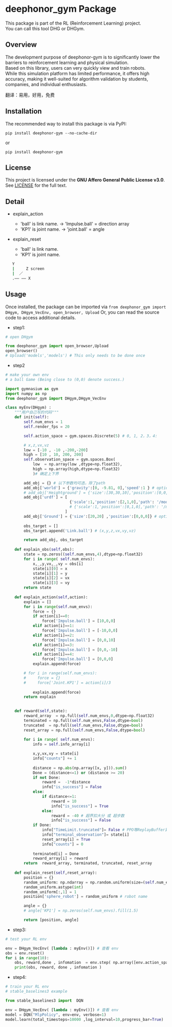 # deephonor_gym Package

This package is part of the RL (Reinforcement Learning) project.  
You can call this tool DHG or DHGym.

## Overview

The development purpose of deephonor-gym is to significantly lower the barriers to reinforcement learning and physical simulation.   
Based on this library, users can very quickly view and train robots.  
While this simulation platform has limited performance, it offers high accuracy, making it well-suited for algorithm validation by students, companies, and individual enthusiasts.

翻译：易用，好用，免费

## Installation

The recommended way to install this package is via PyPI:

`pip install deephonor-gym --no-cache-dir`

or

`pip install deephonor-gym`

## License

This project is licensed under the **GNU Affero General Public License v3.0**.  
See [LICENSE](LICENSE) for the full text.

## Detail
- explain_action
    - 'ball' is link name. -> 'Impulse.ball' = direction array
    - 'KP1' is joint name. -> 'joint.ball' = angle

- explain_reset
    - 'ball' is link name.
    - 'KP1' is joint name.

```bash
   Y 
   |     Z screen 
   |  ／
   .—— —— X
``` 

## Usage

Once installed, the package can be imported via `from deephonor_gym import DHgym, DHgym_VecEnv, open_browser, Upload`
Or, you can read the source code to access additional details.

- step1:
```py
# open DHgym

from deephonor_gym import open_browser,Upload
open_browser() 
# Upload('models','models') # This only needs to be done once
```

- step2
```py
# make your own env
# a ball Game (Being close to (0,0) denote success.)

import gymnasium as gym
import numpy as np
from deephonor_gym import DHgym,DHgym_VecEnv

class myEnv(DHgym) :
    """用户自己写的代码"""
    def init(self):
        self.num_envs = 1
        self.render_fps = 20

        self.action_space = gym.spaces.Discrete(5) # 0, 1, 2，3，4:

        # x,z,vx,vz
        low = [-10 , -10 ,-200,-200]
        high = [10 , 10, 200, 200]
        self.observation_space = gym.spaces.Box(
            low  = np.array(low ,dtype=np.float32),
            high = np.array(high,dtype=np.float32)
            )# 确定上下界

        add_obj = {} # 以下参数均可选，除了path
        add_obj['world'] = {'gravity':[0, -9.81, 0],'speed':1 } # optional 可选 speed > 0.01
        # add_obj['Heightground'] = {'size':[30,30,10],'position':[0,0,0],'path': '/models/heightground.jpeg', 'detail': 100 } # optional 可选 detail >= 1
        add_obj['urdf'] = [
                            {'scale':1,'position':[2,1,0],'path': '/models/ball.urdf','debug':False },
                            # {'scale':1,'position':[0,1,0],'path': '/models/a1_description/urdf/a1.urdf','debug':True, 'JointDamping': 1000}, 如果有的话
                          ]
        add_obj['Ground'] = {'size':[20,20] ,'position':[0,0,0]} # optional 可选 如果 不用 Heightground
        
        obs_target = []
        obs_target.append('Link.ball') # (x,y,z,vx,vy,vz)

        return add_obj, obs_target
        
    def explain_obs(self,obs):
        state = np.zeros((self.num_envs,4),dtype=np.float32)
        for i in range( self.num_envs):
            x,_,y,vx,_,vy = obs[i]
            state[i][0] = x  
            state[i][1] = y  
            state[i][2] = vx  
            state[i][3] = vy  
        return state
    
    def explain_action(self,action):
        explain = []
        for i in range(self.num_envs):
            force = {}
            if action[i]==0:
                force['Impulse.ball'] = [10,0,0]
            elif action[i]==1:
                force['Impulse.ball'] = [-10,0,0]
            elif action[i]==2:
                force['Impulse.ball'] = [0,0,10]
            elif action[i]==3:
                force['Impulse.ball'] = [0,0,-10]
            elif action[i]==4:
                force['Impulse.ball'] = [0,0,0]
            explain.append(force)

        # for i in range(self.num_envs):
        #     force = {}
        #     force['Joint.KP1'] = action[i]/3
        
            explain.append(force)
        return explain

    
    def reward(self,state):
        reward_array  = np.full(self.num_envs,0,dtype=np.float32)
        terminated = np.full(self.num_envs,False,dtype=bool)
        truncated  = np.full(self.num_envs,False,dtype=bool)
        reset_array = np.full(self.num_envs,False,dtype=bool)
        
        for i in range( self.num_envs):
            info = self.info_array[i]

            x,y,vx,vy = state[i]
            info["counts"] += 1 
            
            distance = np.abs(np.array([x, y])).sum()
            Done = (distance<=1) or (distance >= 20) 
            if not Done:
                reward =  -1*distance
                info["is_success"] = False
            else:
                if distance<=1:
                    reward = 10
                    info["is_success"] = True
                else:
                    reward = -40 # 超界扣大分 或 超步数
                    info["is_success"] = False
            if Done:
                info["TimeLimit.truncated"]= False # PPO等ReplayBuffer算法专属
                info["terminal_observation"]= state[i]
                reset_array[i] = True
                info["counts"] = 0
            
            terminated[i] = Done 
            reward_array[i] = reward
        return  reward_array, terminated, truncated, reset_array
    
    def explain_reset(self,reset_array):
        position = {}
        random_uniform: np.ndarray = np.random.uniform(size=(self.num_envs, 3))* 2 * 10 - 10
        random_uniform.astype(int)
        random_uniform[:,1] = 1
        position['sphere_robot'] = random_uniform # robot name

        angle = {}
        # angle['KP1'] = np.zeros(self.num_envs).fill(1.5)

        return [position, angle]
```

- step3:
```py
# test your RL env

env = DHgym_VecEnv( [lambda : myEnv()]) # 查看 env
obs = env.reset()
for i in range(10):
    obs, reward,done , infomation  = env.step( np.array([env.action_space.sample()]))
    print(obs, reward, done , infomation )
```

- step4:
```py
# train your RL env
# stable_baselines3 example

from stable_baselines3 import  DQN

env = DHgym_VecEnv( [lambda : myEnv()]) # 查看 env
model = DQN("MlpPolicy", env=env, verbose=1)
model.learn(total_timesteps=10000 ,log_interval=10,progress_bar=True)
```



